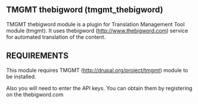 TMGMT thebigword (tmgmt_thebigword)
---------------------

TMGMT thebigword module is a plugin for Translation Management Tool module (tmgmt).
It uses thebigword (http://www.thebigword.com) service
for automated translation of the content.

REQUIREMENTS
------------

This module requires TMGMT (http://drupal.org/project/tmgmt) module
to be installed.

Also you will need to enter the API keys. You can obtain them by registering
on the thebigword.com
